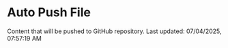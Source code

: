 # Auto Push File

Content that will be pushed to GitHub repository.
Last updated: 07/04/2025, 07:57:19 AM